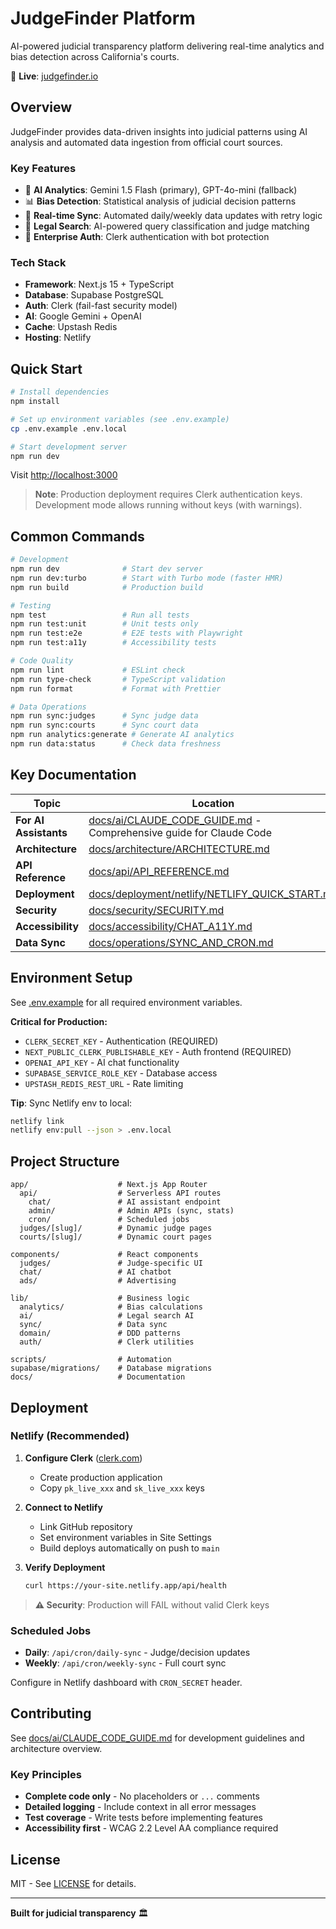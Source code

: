 # JudgeFinder Platform

AI-powered judicial transparency platform delivering real-time analytics and bias detection across California's courts.

🚀 **Live**: [judgefinder.io](https://judgefinder.io)

## Overview

JudgeFinder provides data-driven insights into judicial patterns using AI analysis and automated data ingestion from official court sources.

### Key Features

- 🤖 **AI Analytics**: Gemini 1.5 Flash (primary), GPT-4o-mini (fallback)
- 📊 **Bias Detection**: Statistical analysis of judicial decision patterns
- 🔄 **Real-time Sync**: Automated daily/weekly data updates with retry logic
- 🎯 **Legal Search**: AI-powered query classification and judge matching
- 🔐 **Enterprise Auth**: Clerk authentication with bot protection

### Tech Stack

- **Framework**: Next.js 15 + TypeScript
- **Database**: Supabase PostgreSQL
- **Auth**: Clerk (fail-fast security model)
- **AI**: Google Gemini + OpenAI
- **Cache**: Upstash Redis
- **Hosting**: Netlify

## Quick Start

```bash
# Install dependencies
npm install

# Set up environment variables (see .env.example)
cp .env.example .env.local

# Start development server
npm run dev
```

Visit [http://localhost:3000](http://localhost:3000)

> **Note**: Production deployment requires Clerk authentication keys. Development mode allows running without keys (with warnings).

## Common Commands

```bash
# Development
npm run dev              # Start dev server
npm run dev:turbo        # Start with Turbo mode (faster HMR)
npm run build            # Production build

# Testing
npm test                 # Run all tests
npm run test:unit        # Unit tests only
npm run test:e2e         # E2E tests with Playwright
npm run test:a11y        # Accessibility tests

# Code Quality
npm run lint             # ESLint check
npm run type-check       # TypeScript validation
npm run format           # Format with Prettier

# Data Operations
npm run sync:judges      # Sync judge data
npm run sync:courts      # Sync court data
npm run analytics:generate # Generate AI analytics
npm run data:status      # Check data freshness
```

## Key Documentation

| Topic                 | Location                                                                                             |
| --------------------- | ---------------------------------------------------------------------------------------------------- |
| **For AI Assistants** | [docs/ai/CLAUDE_CODE_GUIDE.md](./docs/ai/CLAUDE_CODE_GUIDE.md) - Comprehensive guide for Claude Code |
| **Architecture**      | [docs/architecture/ARCHITECTURE.md](./docs/architecture/ARCHITECTURE.md)                             |
| **API Reference**     | [docs/api/API_REFERENCE.md](./docs/api/API_REFERENCE.md)                                             |
| **Deployment**        | [docs/deployment/netlify/NETLIFY_QUICK_START.md](./docs/deployment/netlify/NETLIFY_QUICK_START.md)   |
| **Security**          | [docs/security/SECURITY.md](./docs/security/SECURITY.md)                                             |
| **Accessibility**     | [docs/accessibility/CHAT_A11Y.md](./docs/accessibility/CHAT_A11Y.md)                                 |
| **Data Sync**         | [docs/operations/SYNC_AND_CRON.md](./docs/operations/SYNC_AND_CRON.md)                               |

## Environment Setup

See [.env.example](./.env.example) for all required environment variables.

**Critical for Production:**

- `CLERK_SECRET_KEY` - Authentication (REQUIRED)
- `NEXT_PUBLIC_CLERK_PUBLISHABLE_KEY` - Auth frontend (REQUIRED)
- `OPENAI_API_KEY` - AI chat functionality
- `SUPABASE_SERVICE_ROLE_KEY` - Database access
- `UPSTASH_REDIS_REST_URL` - Rate limiting

**Tip**: Sync Netlify env to local:

```bash
netlify link
netlify env:pull --json > .env.local
```

## Project Structure

```
app/                    # Next.js App Router
  api/                  # Serverless API routes
    chat/               # AI assistant endpoint
    admin/              # Admin APIs (sync, stats)
    cron/               # Scheduled jobs
  judges/[slug]/        # Dynamic judge pages
  courts/[slug]/        # Dynamic court pages

components/             # React components
  judges/               # Judge-specific UI
  chat/                 # AI chatbot
  ads/                  # Advertising

lib/                    # Business logic
  analytics/            # Bias calculations
  ai/                   # Legal search AI
  sync/                 # Data sync
  domain/               # DDD patterns
  auth/                 # Clerk utilities

scripts/                # Automation
supabase/migrations/    # Database migrations
docs/                   # Documentation
```

## Deployment

### Netlify (Recommended)

1. **Configure Clerk** ([clerk.com](https://clerk.com))
   - Create production application
   - Copy `pk_live_xxx` and `sk_live_xxx` keys

2. **Connect to Netlify**
   - Link GitHub repository
   - Set environment variables in Site Settings
   - Build deploys automatically on push to `main`

3. **Verify Deployment**
   ```bash
   curl https://your-site.netlify.app/api/health
   ```

> **⚠️ Security**: Production will FAIL without valid Clerk keys

### Scheduled Jobs

- **Daily**: `/api/cron/daily-sync` - Judge/decision updates
- **Weekly**: `/api/cron/weekly-sync` - Full court sync

Configure in Netlify dashboard with `CRON_SECRET` header.

## Contributing

See [docs/ai/CLAUDE_CODE_GUIDE.md](./docs/ai/CLAUDE_CODE_GUIDE.md) for development guidelines and architecture overview.

### Key Principles

- **Complete code only** - No placeholders or `...` comments
- **Detailed logging** - Include context in all error messages
- **Test coverage** - Write tests before implementing features
- **Accessibility first** - WCAG 2.2 Level AA compliance required

## License

MIT - See [LICENSE](./LICENSE) for details.

---

**Built for judicial transparency** 🏛️

